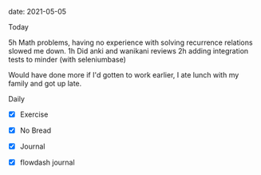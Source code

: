 date: 2021-05-05


Today

5h Math problems, having no experience with solving recurrence relations slowed me down.
1h Did anki and wanikani reviews
2h adding integration tests to minder (with seleniumbase)

Would have done more if I'd gotten to work earlier,
I ate lunch with my family and got up late.


Daily
- [x] Exercise
- [x] No Bread
- [x] Journal
- [x] flowdash journal

